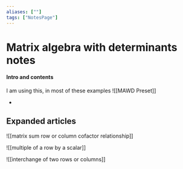 ```yaml
---
aliases: [""]
tags: ["NotesPage"]
---
```


# Matrix algebra with determinants notes

#### Intro and contents
I am using this, in most of these examples
![[MAWD Preset]]

- 


## Expanded articles
![[matrix sum row or column cofactor relationship]]

![[multiple of a row by a scalar]]

![[interchange of two rows or columns]]